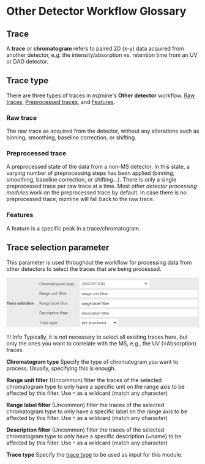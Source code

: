 # Other Detector Workflow Glossary

## Trace

A **trace** or **chromatogram** refers to paired 2D (x-y) data acquired from another detector, e.g.
the intensity/absorption vs. retention time from an UV or DAD detector.

## Trace type

There are three types of traces in mzmine's **Other detector**
workflow. [Raw traces](#raw-trace), [Preprocessed traces](#preprocessed-trace),
and [Features](#features).

### Raw trace

The raw trace as acquired from the detector, without any alterations such as binning, smoothing,
baseline correction, or shifting.

### Preprocessed trace

A preprocessed state of the data from a non-MS detector. In this state, a varying number of
preprocessing steps has been applied (binning, smoothing,
baseline correction, or shifting...). There is only a single preprocessed trace per raw trace at a
time. Most _other detector processing modules_ work on the preprocessed trace by default. In case
there is no preprocessed trace, mzmine will fall back to the raw trace.

### Features

A feature is a specific peak in a trace/chromatogram.

## Trace selection parameter

This parameter is used throughout the workflow for processing data from other detectors to select
the traces that are being processed.

![trace_selection_param.png](trace_selection_param.png)

!!! Info 
    Typically, it is not necessary to select all existing traces here, but only the ones you want to 
    correlate with the MS, e.g., the UV (=Absorption) traces.

**Chromatogram type** Specify the type of chromatogram you want to process. Usually, specifying this
is enough.

**Range unit filter** (Uncommon) filter the traces of the selected chromatogram type to only have a
specific unit on the range axis to be affected by this filter. Use `*` as a wildcard (match any
character)

**Range label filter** (Uncommon) filter the traces of the selected chromatogram type to only have a
specific label on the range axis to be affected by this filter. Use `*` as a wildcard (match any
character)

**Description filter** (Uncommon) filter the traces of the selected chromatogram type to only have a
specific description (=name) to be affected by this filter. Use `*` as a wildcard (match any
character)

**Trace type** Specify the [trace type](../otherdetector_glossary.md#trace-type) to be used as input
for this module.

